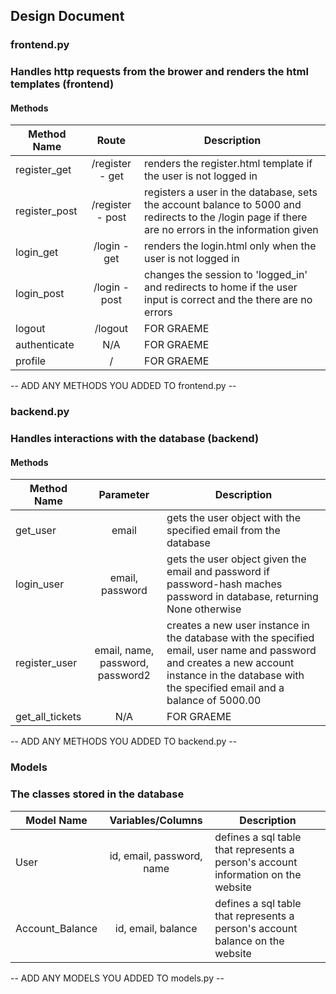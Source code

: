 ## Design Document

### frontend.py 
### Handles http requests from the brower and renders the html templates (frontend)

#### Methods

| Method Name | Route | Description |
|-------------|:-----:|-------------|
| register_get | /register - get | renders the register.html template if the user is not logged in |
| register_post | /register - post | registers a user in the database, sets the account balance to 5000 and redirects to the /login page if there are no errors in the information given |
| login_get | /login - get | renders the login.html only when the user is not logged in |
| login_post | /login - post  | changes the session to 'logged_in' and redirects to home if the user input is correct and the there are no errors |
| logout | /logout | FOR GRAEME |
| authenticate | N/A | FOR GRAEME |
| profile | / |  FOR GRAEME |

-- ADD ANY METHODS YOU ADDED TO frontend.py --

### backend.py
### Handles interactions with the database (backend)

#### Methods

| Method Name | Parameter | Description |
|-------------|:---------:|-------------|
| get_user | email | gets the user object with the specified email from the database |
| login_user | email, password | gets the user object given the email and password if password-hash maches password in database, returning None otherwise |
| register_user | email, name, password, password2 | creates a new user instance in the database with the specified email, user name and password and creates a new account instance in the database with the specified email and a balance of 5000.00 |
| get_all_tickets | N/A | FOR GRAEME |

-- ADD ANY METHODS YOU ADDED TO backend.py --

### Models
### The classes stored in the database

| Model Name | Variables/Columns | Description |
|------------|:-----------------:|-------------|
| User | id, email, password, name | defines a sql table that represents a person's account information on the website |
| Account_Balance | id, email, balance | defines a sql table that represents a person's account balance on the website |

-- ADD ANY MODELS YOU ADDED TO models.py --